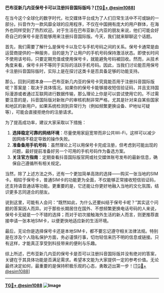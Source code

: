 **巴布亚新几内亚保号卡可以注册抖音国际版吗？[[TG💪+ @esim1088](https://t.me/s/esim1088)]**

在当今这个全球化的数字时代，社交媒体平台成为了人们日常生活中不可或缺的一部分。抖音作为一款风靡全球的应用程序，不仅在中国拥有庞大的用户群体，在海外也同样受到了热烈欢迎。对于生活在巴布亚新几内亚的朋友来说，他们可能会好奇自己的保号卡是否能够用来注册抖音国际版。今天，我们就来聊聊这个话题。

首先，我们需要了解什么是保号卡以及它与手机号码之间的关系。保号卡通常是由运营商提供的一种服务，目的是为了让用户的手机号码保持激活状态。即使长时间不使用该号码，只要定期充值或使用保号卡，就能避免号码被回收。然而，从技术角度来看，保号卡并不等同于实际的活跃手机号码。因此，当我们讨论能否用保号卡注册抖音国际版时，实际上是在探讨这类卡是否具备足够的功能支持。

那么，回到问题本身——巴布亚新几内亚的保号卡究竟能否用于注册抖音国际版呢？答案是：取决于具体情况。如果你的保号卡能够接收短信验证码，并且支持国际漫游或者通过互联网进行数据传输，那么理论上你是可以尝试使用它的。不过需要注意的是，抖音国际版对新账户的审核机制非常严格，尤其是针对来自某些国家和地区的新用户。如果系统检测到异常行为（例如频繁更换设备、IP地址可疑等），可能会直接拒绝你的注册请求。

为了提高成功率，建议大家采取以下措施：
1. **选择稳定可靠的网络环境**：尽量使用家庭宽带而非公共Wi-Fi，这样可以减少因网络不稳定导致的操作失败。
2. **准备备用手机号码**：虽然理论上可以用保号卡完成注册，但考虑到可能出现的问题，最好提前准备好另一个可用的手机号码作为备选方案。
3. **关注官方指南**：定期查看抖音国际版官网或社交媒体账号发布的最新信息，确保自己遵循所有相关规定。

当然，除了上述方法之外，还有一个更加简单高效的选择——购买一张当地的SIM卡。相较于保号卡，普通SIM卡的功能更为全面，不仅能够正常接收短信验证码，还支持语音通话等功能。更重要的是，它还能让你更好地融入当地的文化氛围，结识更多志同道合的朋友。

说到这里，可能有人会问：“既然如此，为什么还要纠结于保号卡呢？”其实这个问题的答案因人而异。对于那些长期居住在国外、不想频繁更换电话号码的人来说，保号卡无疑是一个不错的选择；而对于初次接触海外生活的新人而言，则更推荐直接申请一张本地SIM卡，以便更快地适应新的生活环境。

最后，无论你是选择保号卡还是本地SIM卡，都不要忘记遵守相关法律法规。特别是在涉及个人隐私保护方面，务必谨慎行事，切勿轻信来历不明的信息或链接。只有这样，才能真正享受到科技带来的便利与乐趣。

综上所述，巴布亚新几内亚的保号卡是否可以注册抖音国际版并没有绝对的答案，关键在于其具体功能是否满足需求。希望本文能为大家提供一定的参考价值。无论最终决定如何，最重要的是保持积极乐观的心态，勇敢迈出第一步！[[TG💪+ @esim1088](https://t.me/s/esim1088)]

---

**[TG💪+ @esim1088](https://t.me/s/esim1088) ![Image](https://i.postimg.cc/4NQfJmqS/Snipaste-2025-05-13-00-14-12.png)**